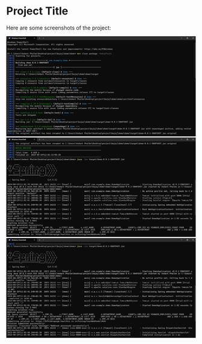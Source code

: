 # Project Title

Here are some screenshots of the project:

![Home Page](bajaj1.png)
![Dashboard](baja2.png)
![Report View](bajaj3.png)

